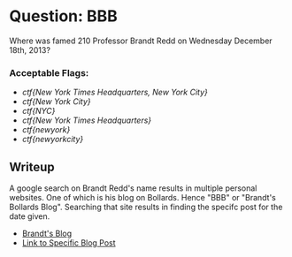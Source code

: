 # Question: BBB
  Where was famed 210 Professor Brandt Redd on Wednesday December 18th, 2013? 
### Acceptable Flags:
* *ctf{New York Times Headquarters, New York City}*
* *ctf{New York City}*
* *ctf{NYC}*
* *ctf{New York Times Headquarters}*
* *ctf{newyork}*
* *ctf{newyorkcity}*

## Writeup
A google search on Brandt Redd's name results in multiple personal websites. 
One of which is his blog on Bollards. 
Hence "BBB" or "Brandt's Bollards Blog".
Searching that site results in finding the specifc post for the date given.

* [Brandt's Blog](http://bollard.brandtredd.com/)
* [Link to Specific Blog Post](http://bollard.brandtredd.com/2013/12/new-york-times-headquarters-new-york.html)
